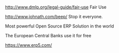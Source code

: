 http://www.dmlp.org/legal-guide/fair-use Fair Use

http://www.johnath.com/beep/ Stop it everyone.







Most powerful Open Source ERP Solution in the world 

The European Central Banks use it for free

https://www.erp5.com/